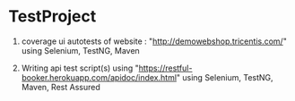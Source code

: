 # TestProject
1. coverage ui autotests of website : "http://demowebshop.tricentis.com/"
using Selenium, TestNG, Maven

2.  Writing api test script(s) using "https://restful-booker.herokuapp.com/apidoc/index.html"
using Selenium, TestNG, Maven, Rest Assured
